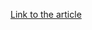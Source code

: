 [Link to the article](https://nytimes.com/2016/06/12/technology/the-chinese-hackers-in-the-back-office.html)
